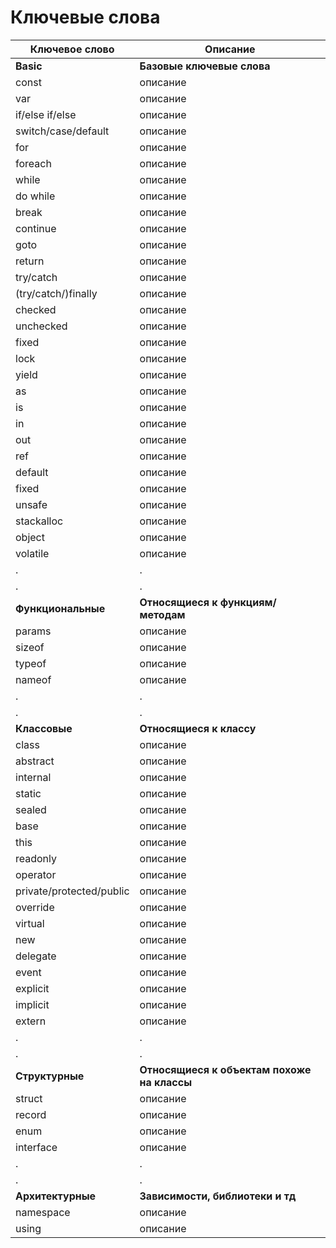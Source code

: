 # Ключевые слова

<table>
    <thead>
        <th>Ключевое слово</th>
        <th>Описание</th>
    </thead>
    <tbody>
        <tr>
            <td><b>Basic</b></td>
            <td><b>Базовые ключевые слова</b></td>
        </tr>
        <tr>
            <td>const</td>
            <td>описание</td>
        </tr>
        <tr>
            <td>var</td>
            <td>описание</td>
        </tr>
        <tr>
            <td>if/else if/else</td>
            <td>описание</td>
        </tr>
        <tr>
            <td>switch/case/default</td>
            <td>описание</td>
        </tr>
        <tr>
            <td>for</td>
            <td>описание</td>
        </tr>
        <tr>
            <td>foreach</td>
            <td>описание</td>
        </tr>
        <tr>
            <td>while</td>
            <td>описание</td>
        </tr>
        <tr>
            <td>do while</td>
            <td>описание</td>
        </tr>
        <tr>
            <td>break</td>
            <td>описание</td>
        </tr>
        <tr>
            <td>continue</td>
            <td>описание</td>
        </tr>
        <tr>
            <td>goto</td>
            <td>описание</td>
        </tr>
        <tr>
            <td>return</td>
            <td>описание</td>
        </tr>
        <tr>
            <td>try/catch</td>
            <td>описание</td>
        </tr>
        <tr>
            <td>(try/catch/)finally</td>
            <td>описание</td>
        </tr>
        <tr>
            <td>checked</td>
            <td>описание</td>
        </tr>
        <tr>
            <td>unchecked</td>
            <td>описание</td>
        </tr>
        <tr>
            <td>fixed</td>
            <td>описание</td>
        </tr>
        <tr>
            <td>lock</td>
            <td>описание</td>
        </tr>
        <tr>
            <td>yield</td>
            <td>описание</td>
        </tr>
        <tr>
            <td>as</td>
            <td>описание</td>
        </tr>
        <tr>
            <td>is</td>
            <td>описание</td>
        </tr>
        <tr>
            <td>in</td>
            <td>описание</td>
        </tr>
        <tr>
            <td>out</td>
            <td>описание</td>
        </tr>
        <tr>
            <td>ref</td>
            <td>описание</td>
        </tr>
        <tr>
            <td>default</td>
            <td>описание</td>
        </tr>
        <tr>
            <td>fixed</td>
            <td>описание</td>
        </tr>
        <tr>
            <td>unsafe</td>
            <td>описание</td>
        </tr>
        <tr>
            <td>stackalloc</td>
            <td>описание</td>
        </tr>
        <tr>
            <td>object</td>
            <td>описание</td>
        </tr>
        <tr>
            <td>volatile</td>
            <td>описание</td>
        </tr>
        <tr>
            <td>.</td>
            <td>.</td>
        </tr>
        <tr>
            <td>.</td>
            <td>.</td>
        </tr>
        <tr>
            <td><b>Функциональные</b></td>
            <td><b>Относящиеся к функциям/методам</b></td>
        </tr>
        <tr>
            <td>params</td>
            <td>описание</td>
        </tr>
        <tr>
            <td>sizeof</td>
            <td>описание</td>
        </tr>
        <tr>
            <td>typeof</td>
            <td>описание</td>
        </tr>
        <tr>
            <td>nameof</td>
            <td>описание</td>
        </tr>
        <tr>
            <td>.</td>
            <td>.</td>
        </tr>
        <tr>
            <td>.</td>
            <td>.</td>
        </tr>
        <tr>
            <td><b>Классовые</b></td>
            <td><b>Относящиеся к классу</b></td>
        </tr>
        <tr>
            <td>class</td>
            <td>описание</td>
        </tr>
        <tr>
            <td>abstract</td>
            <td>описание</td>
        </tr>
        <tr>
            <td>internal</td>
            <td>описание</td>
        </tr>
        <tr>
            <td>static</td>
            <td>описание</td>
        </tr>
        <tr>
            <td>sealed</td>
            <td>описание</td>
        </tr>
        <tr>
            <td>base</td>
            <td>описание</td>
        </tr>
        <tr>
            <td>this</td>
            <td>описание</td>
        </tr>
        <tr>
            <td>readonly</td>
            <td>описание</td>
        </tr>
        <tr>
            <td>operator</td>
            <td>описание</td>
        </tr>
        <tr>
            <td>private/protected/public</td>
            <td>описание</td>
        </tr>
        <tr>
            <td>override</td>
            <td>описание</td>
        </tr>
        <tr>
            <td>virtual</td>
            <td>описание</td>
        </tr>
        <tr>
            <td>new</td>
            <td>описание</td>
        </tr>
        <tr>
            <td>delegate</td>
            <td>описание</td>
        </tr>
        <tr>
            <td>event</td>
            <td>описание</td>
        </tr>
        <tr>
            <td>explicit</td>
            <td>описание</td>
        </tr>
        <tr>
            <td>implicit</td>
            <td>описание</td>
        </tr>
         <tr>
            <td>extern</td>
            <td>описание</td>
        </tr>
        <tr>
            <td>.</td>
            <td>.</td>
        </tr>
        <tr>
            <td>.</td>
            <td>.</td>
        </tr>
        <tr>
            <td><b>Структурные</b></td>
            <td><b>Относящиеся к объектам похоже на классы</b></td>
        </tr>
        <tr>
            <td>struct</td>
            <td>описание</td>
        </tr>
        <tr>
            <td>record</td>
            <td>описание</td>
        </tr>
        <tr>
            <td>enum</td>
            <td>описание</td>
        </tr>
        <tr>
            <td>interface</td>
            <td>описание</td>
        </tr>
        <tr>
            <td>.</td>
            <td>.</td>
        </tr>
        <tr>
            <td>.</td>
            <td>.</td>
        </tr>
        <tr>
            <td><b>Архитектурные</b></td>
            <td><b>Зависимости, библиотеки и тд</b></td>
        </tr>
        <tr>
            <td>namespace</td>
            <td>описание</td>
        </tr>
        <tr>
            <td>using</td>
            <td>описание</td>
        </tr>
    </tbody>
</table>
